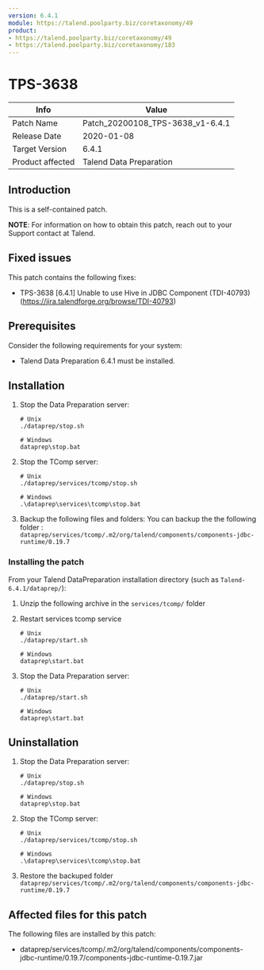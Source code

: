 ```yaml
---
version: 6.4.1
module: https://talend.poolparty.biz/coretaxonomy/49
product:
- https://talend.poolparty.biz/coretaxonomy/49
- https://talend.poolparty.biz/coretaxonomy/183
---
```


# TPS-3638 <!-- mandatory -->

| Info             | Value |
| ---------------- | ---------------- |
| Patch Name       | Patch\_20200108\_TPS-3638\_v1-6.4.1 |
| Release Date     | 2020-01-08 |
| Target Version   | 6.4.1 |
| Product affected | Talend Data Preparation |

## Introduction <!-- mandatory -->

This is a self-contained patch.

**NOTE**: For information on how to obtain this patch, reach out to your Support contact at Talend.

## Fixed issues <!-- mandatory -->

This patch contains the following fixes:

- TPS-3638 [6.4.1] Unable to use Hive in JDBC Component (TDI-40793) (https://jira.talendforge.org/browse/TDI-40793)

## Prerequisites <!-- mandatory -->

Consider the following requirements for your system:

- Talend Data Preparation 6.4.1 must be installed.


## Installation <!-- mandatory -->

1. Stop the Data Preparation server:

    ```
    # Unix 
    ./dataprep/stop.sh

    # Windows
    dataprep\stop.bat
    ```

2. Stop the TComp server:

    ```
    # Unix 
    ./dataprep/services/tcomp/stop.sh

    # Windows
    .\dataprep\services\tcomp\stop.bat
    ```
	
5. Backup the following files and folders:
    You can backup the the following folder : `dataprep/services/tcomp/.m2/org/talend/components/components-jdbc-runtime/0.19.7`

### Installing the patch <!-- if applicable -->
From your Talend DataPreparation installation directory (such as `Talend-6.4.1/dataprep/`):
1. Unzip the following archive in the `services/tcomp/` folder

2. Restart services tcomp service

    ```
    # Unix 
    ./dataprep/start.sh

    # Windows
    dataprep\start.bat
    ```
3. Stop the Data Preparation server:

    ```
    # Unix 
    ./dataprep/start.sh

    # Windows
    dataprep\start.bat
    ```

## Uninstallation <!-- if applicable -->

1. Stop the Data Preparation server:

    ```
    # Unix 
    ./dataprep/stop.sh

    # Windows
    dataprep\stop.bat
    ```

2. Stop the TComp server:

    ```
    # Unix 
    ./dataprep/services/tcomp/stop.sh

    # Windows
    .\dataprep\services\tcomp\stop.bat
    ```

3. Restore the backuped folder `dataprep/services/tcomp/.m2/org/talend/components/components-jdbc-runtime/0.19.7`

## Affected files for this patch <!-- if applicable -->

The following files are installed by this patch:

- dataprep/services/tcomp/.m2/org/talend/components/components-jdbc-runtime/0.19.7/components-jdbc-runtime-0.19.7.jar
